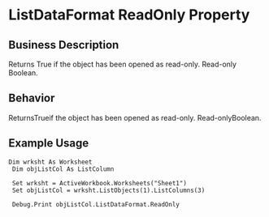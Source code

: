 # ListDataFormat ReadOnly Property

## Business Description
Returns True if the object has been opened as read-only. Read-only Boolean.

## Behavior
ReturnsTrueif the object has been opened as read-only. Read-onlyBoolean.

## Example Usage
```vba
Dim wrksht As Worksheet 
 Dim objListCol As ListColumn 
 
 Set wrksht = ActiveWorkbook.Worksheets("Sheet1") 
 Set objListCol = wrksht.ListObjects(1).ListColumns(3) 
 
 Debug.Print objListCol.ListDataFormat.ReadOnly
```